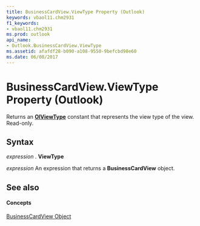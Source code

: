 ```yaml
---
title: BusinessCardView.ViewType Property (Outlook)
keywords: vbaol11.chm2931
f1_keywords:
- vbaol11.chm2931
ms.prod: outlook
api_name:
- Outlook.BusinessCardView.ViewType
ms.assetid: afafdf28-b090-a108-9550-9befcbd98e60
ms.date: 06/08/2017
---
```



# BusinessCardView.ViewType Property (Outlook)

Returns an  **[OlViewType](olviewtype-enumeration-outlook.md)** constant that represents the view type of the view. Read-only.


## Syntax

 _expression_ . **ViewType**

 _expression_ An expression that returns a **BusinessCardView** object.


## See also


#### Concepts


[BusinessCardView Object](businesscardview-object-outlook.md)

